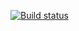 [![Build status](https://ci.appveyor.com/api/projects/status/eeukx2fwcsdq2qbf/branch/main?svg=true)](https://ci.appveyor.com/project/hamsa2/restci/branch/main)
